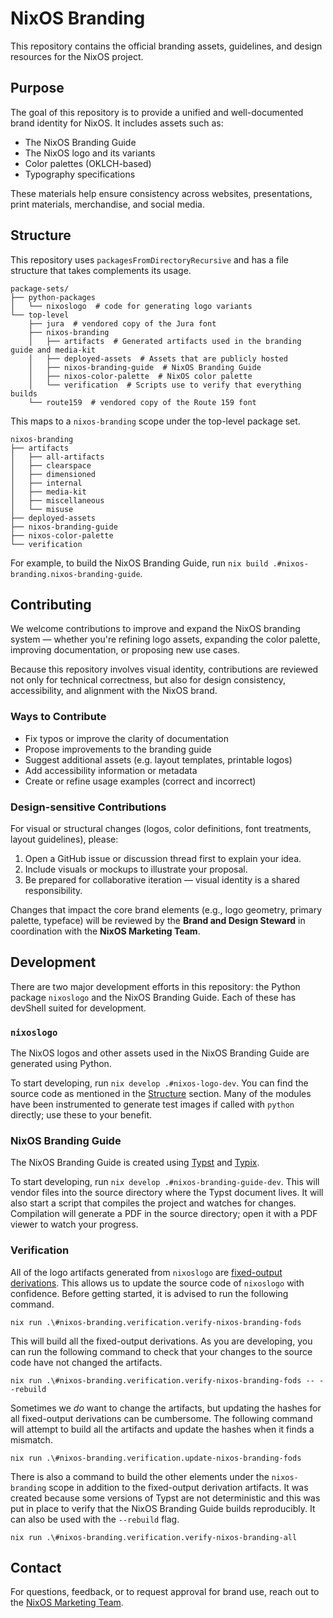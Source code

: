 # NixOS Branding

This repository contains the official branding assets, guidelines, and design resources for the NixOS project.

## Purpose

The goal of this repository is to provide a unified and well-documented brand identity for NixOS.
It includes assets such as:

- The NixOS Branding Guide
- The NixOS logo and its variants
- Color palettes (OKLCH-based)
- Typography specifications

These materials help ensure consistency across websites, presentations, print materials, merchandise, and social media.

## Structure

This repository uses `packagesFromDirectoryRecursive` and has a file structure that takes complements its usage.

```
package-sets/
├── python-packages
│   └── nixoslogo  # code for generating logo variants
└── top-level
    ├── jura  # vendored copy of the Jura font
    ├── nixos-branding
    │   ├── artifacts  # Generated artifacts used in the branding guide and media-kit
    │   ├── deployed-assets  # Assets that are publicly hosted
    │   ├── nixos-branding-guide  # NixOS Branding Guide
    │   ├── nixos-color-palette  # NixOS color palette
    │   └── verification  # Scripts use to verify that everything builds
    └── route159  # vendored copy of the Route 159 font
```

This maps to a `nixos-branding` scope under the top-level package set.

```
nixos-branding
├── artifacts
│   ├── all-artifacts
│   ├── clearspace
│   ├── dimensioned
│   ├── internal
│   ├── media-kit
│   ├── miscellaneous
│   └── misuse
├── deployed-assets
├── nixos-branding-guide
├── nixos-color-palette
└── verification
```

For example, to build the NixOS Branding Guide, run `nix build .#nixos-branding.nixos-branding-guide`.

## Contributing

We welcome contributions to improve and expand the NixOS branding system — whether you're refining logo assets, expanding the color palette, improving documentation, or proposing new use cases.

Because this repository involves visual identity, contributions are reviewed not only for technical correctness, but also for design consistency, accessibility, and alignment with the NixOS brand.

### Ways to Contribute

- Fix typos or improve the clarity of documentation
- Propose improvements to the branding guide
- Suggest additional assets (e.g. layout templates, printable logos)
- Add accessibility information or metadata
- Create or refine usage examples (correct and incorrect)

### Design-sensitive Contributions

For visual or structural changes (logos, color definitions, font treatments, layout guidelines), please:

1. Open a GitHub issue or discussion thread first to explain your idea.
1. Include visuals or mockups to illustrate your proposal.
1. Be prepared for collaborative iteration — visual identity is a shared responsibility.

Changes that impact the core brand elements (e.g., logo geometry, primary palette, typeface) will be reviewed by the **Brand and Design Steward** in coordination with the **NixOS Marketing Team**.

## Development

There are two major development efforts in this repository: the Python package `nixoslogo` and the NixOS Branding Guide.
Each of these has devShell suited for development.

### `nixoslogo`

The NixOS logos and other assets used in the NixOS Branding Guide are generated using Python.

To start developing, run `nix develop .#nixos-logo-dev`.
You can find the source code as mentioned in the [Structure](#structure) section.
Many of the modules have been instrumented to generate test images if called with `python` directly; use these to your benefit.

### NixOS Branding Guide

The NixOS Branding Guide is created using [Typst](https://github.com/typst/typst) and [Typix](https://github.com/loqusion/typix).

To start developing, run `nix develop .#nixos-branding-guide-dev`.
This will vendor files into the source directory where the Typst document lives.
It will also start a script that compiles the project and watches for changes.
Compilation will generate a PDF in the source directory; open it with a PDF viewer to watch your progress.

### Verification

All of the logo artifacts generated from `nixoslogo` are [fixed-output derivations][fods].
This allows us to update the source code of `nixoslogo` with confidence.
Before getting started, it is advised to run the following command.

```
nix run .\#nixos-branding.verification.verify-nixos-branding-fods
```

This will build all the fixed-output derivations.
As you are developing, you can run the following command to check that your changes to the source code have not changed the artifacts.

```
nix run .\#nixos-branding.verification.verify-nixos-branding-fods -- --rebuild
```

Sometimes we _do_ want to change the artifacts, but updating the hashes for all fixed-output derivations can be cumbersome.
The following command will attempt to build all the artifacts and update the hashes when it finds a mismatch.

```
nix run .\#nixos-branding.verification.update-nixos-branding-fods
```

There is also a command to build the other elements under the `nixos-branding` scope in addition to the fixed-output derivation artifacts.
It was created because some versions of Typst are not deterministic and this was put in place to verify that the NixOS Branding Guide builds reproducibly.
It can also be used with the `--rebuild` flag.

```
nix run .\#nixos-branding.verification.verify-nixos-branding-all
```

## Contact

For questions, feedback, or to request approval for brand use, reach out to the [NixOS Marketing Team](https://nixos.org/community/teams/marketing/).

[fods]: https://nix.dev/manual/nix/latest/glossary.html?highlight=fixed-output#gloss-fixed-output-derivation
